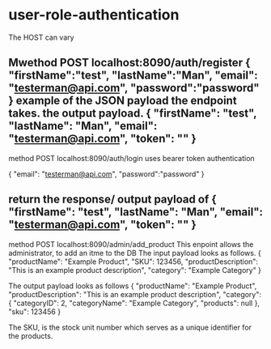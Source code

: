 # user-role-authentication

The HOST can vary

Mwethod POST localhost:8090/auth/register
{
    "firstName":"test",
    "lastName":"Man",
    "email": "testerman@api.com",
    "password":"password"
}
example of the JSON payload the endpoint takes. the output 
payload.
{
    "firstName": "test",
    "lastName": "Man",
    "email": "testerman@api.com",
    "token": "<generated token>"
}
---------------------------------------------------------
method POST localhost:8090/auth/login
uses bearer token authentication

{
    "email": "testerman@api.com",
    "password":"password"
}

return the response/ output payload of
{
    "firstName": "test",
    "lastName": "Man",
    "email": "testerman@api.com",
    "token": "<token value>"
}
--------------------------------------------------------
method POST localhost:8090/admin/add_product
This enpoint allows the administrator, to add an itme to the DB
The input payload looks as follows.
{
    "productName": "Example Product",
    "SKU": 123456,
    "productDescription": "This is an example product description",
    "category": "Example Category"
}

The output payload looks as follows
{
    "productName": "Example Product",
    "productDescription": "This is an example product description",
    "category": {
        "categoryID": 2,
        "categoryName": "Example Category",
        "products": null
    },
    "sku": 123456
}

The SKU, is the stock unit number which serves as a unique identifier for the 
products.

